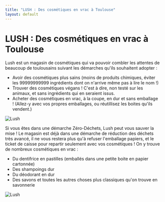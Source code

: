 ```yaml
---
title: "LUSH : Des cosmétiques en vrac à Toulouse"
layout: default
---
```


# LUSH : Des cosmétiques en vrac à Toulouse

Lush est un magasin de cosmétiques qui va pouvoir combler les attentes de beaucoup de toulousains suivant les démarches qu'ils souhaitent adopter :

- Avoir des cosmétiques plus sains (moins de produits chimiques, éviter les 99999999999 ingrédients dont on n'arrive même pas à lire le nom !)
- Trouver des cosmétiques végans ! C'est à dire, non testé sur les animaux, et sans ingrédients qui en seraient issus.
- Acheter des cosmétiques en vrac, à la coupe, en dur et sans emballage ! (Allez-y avec vos propres emballages, ou réutillisez les boites qu'ils vendent.)

![Lush](http://i57.servimg.com/u/f57/14/13/54/94/lush-110.jpg)

Si vous êtes dans une démarche Zéro-Déchets, Lush peut vous sauver la mise ! Le magasin est déjà dans une démarche de réduction des déchets très avancé, il ne vous restera plus qu'à refuser l'emballage papiers, et le ticket de caisse pour repartir seulement avec vos cosmétiques ! On y trouve de nombreux cosmétiques en vrac :

- Du dentifrice en pastilles (emballés dans une petite boite en papier cartonnée)
- Des shampoings dur
- Du déodorant en dur
- Des savons et toutes les autres choses plus classiques qu'on trouve en savonnerie

![Lush](http://i57.servimg.com/u/f57/14/13/54/94/lush-210.jpg)

